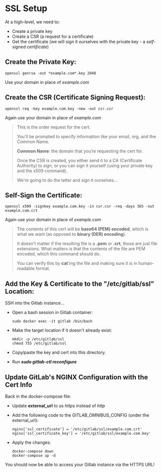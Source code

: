 # SSL Setup

At a high-level, we need to:
  - Create a private key
  - Create a CSR (a request for a certificate)
  - Get the certificate (we will sign it ourselves with the private key - a *self-signed certificate*)


## Create the Private Key:
    openssl genrsa -out *example.com*.key 2048

Use your domain in place of *example.com*


## Create the CSR (Certificate Signing Request):
    openssl req -key example.com.key -new -out csr.csr

Again use your domain in place of *example.com*

  > This is the order request for the cert.
  >
  > You’ll be prompted to specify information like your email, org, and the Common Name.
  >
  > **Common Name**: the domain that you’re requesting the cert for.
  >
  > Once the CSR is created, you either send it to a CA (Certificate Authority) to sign, or you can sign it yourself (using your private key and the x509 command).
  >
  > We're going to do the latter and sign it ourselves...


## Self-Sign the Certificate:
    openssl x509 -signkey example.com.key -in csr.csr -req -days 365 -out example.com.crt

Again use your domain in place of *example.com*

  > The contents of this cert will be **base64 (PEM) encoded**, which is what we want (as opposed to **binary (DER) encoding**).
  >
  > It doesn't matter if the resulting file is a **.pem** or **.crt**, those are just file extensions. What matters is that the contents of the file are PEM encoded, which this command should do.
  >
  > You can verify this by **cat**'ing the file and making sure it is in human-readable format.


## Add the Key & Certificate to the "/etc/gitlab/ssl" Location:
SSH into the Gitlab instance...
  - Open a bash session in Gitlab container:

        sudo docker exec -it gitlab /bin/bash

  - Make the target location if it doesn't already exist:

        mkdir -p /etc/gitlab/ssl
        chmod 755 /etc/gitlab/ssl

  - Copy/paste the key and cert into this directory.
  - Run ***sudo gitlab-ctl reconfigure***


## Update GitLab's NGINX Configuration with the Cert Info
Back in the docker-compose file:
  - Update **external_url** to us *https* instead of *http*
  - Add the following code to the GITLAB_OMNIBUS_CONFIG (under the external_url):

        nginx['ssl_certificate'] = '/etc/gitlab/ssl/example.com.crt'
        nginx['ssl_certificate_key'] = '/etc/gitlab/ssl/example.com.key'

  - Apply the changes:

        docker-compose down
        docker-compose up -d

You should now be able to access your Gitlab instance via the HTTPS URL!

